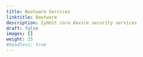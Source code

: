 ```yaml
---
title: Bootware Services
linktitle: Bootware
description: Zymbit core device security services
draft: false
images: []
weight: 25
#headless: true
---
```

